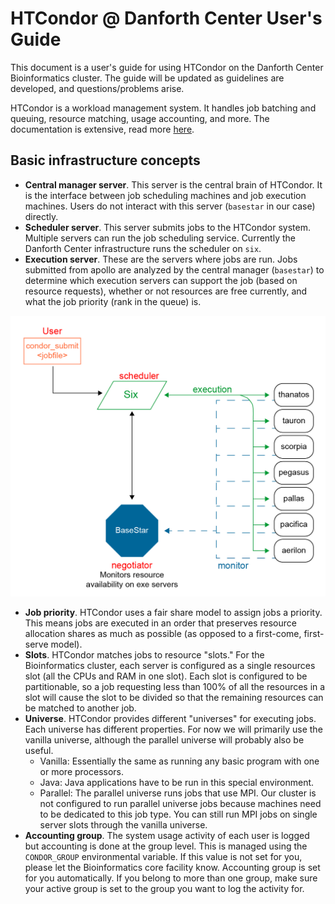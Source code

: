 # HTCondor @ Danforth Center User's Guide

This document is a user's guide for using HTCondor on the Danforth
Center Bioinformatics cluster. The guide will be updated as guidelines
are developed, and questions/problems arise.

HTCondor is a workload management system. It handles job batching and
queuing, resource matching, usage accounting, and more. The
documentation is extensive, read more
[here](https://research.cs.wisc.edu/htcondor/).

## Basic infrastructure concepts

* **Central manager server**. This server is the central brain of HTCondor. It is the interface between job scheduling machines and job execution machines. Users do not interact with this server (`basestar` in our case) directly.
* **Scheduler server**. This server submits jobs to the HTCondor system. Multiple servers can run the job scheduling service. Currently the Danforth Center infrastructure runs the scheduler on `six`.
* **Execution server**. These are the servers where jobs are run. Jobs submitted from apollo are analyzed by the central manager (`basestar`) to determine which execution servers can support the job (based on resource requests), whether or not resources are free currently, and what the job priority (rank in the queue) is.

![Infrastructure](images/bioinfo_core_diagram-01.png)


* **Job priority**. HTCondor uses a fair share model to assign jobs a priority. This means jobs are executed in an order that preserves resource allocation shares as much as possible (as opposed to a first-come, first-serve model).
* **Slots**. HTCondor matches jobs to resource "slots." For the Bioinformatics cluster, each server is configured as a single resources slot (all the CPUs and RAM in one slot). Each slot is configured to be partitionable, so a job requesting less than 100% of all the resources in a slot will cause the slot to be divided so that the remaining resources can be matched to another job.
* **Universe**. HTCondor provides different "universes" for executing jobs. Each universe has different properties. For now we will primarily use the vanilla universe, although the parallel universe will probably also be useful.
  * Vanilla: Essentially the same as running any basic program with one or more processors.
  * Java: Java applications have to be run in this special environment.
  * Parallel: The parallel universe runs jobs that use MPI. Our cluster is not configured to run parallel universe jobs because machines need to be dedicated to this job type. You can still run MPI jobs on single server slots through the vanilla universe.
* **Accounting group**. The system usage activity of each user is logged but accounting is done at the group level. This is managed using the `CONDOR_GROUP` environmental variable. If this value is not set for you, please let the Bioinformatics core facility know. Accounting group is set for you automatically. If you belong to more than one group, make sure your active group is set to the group you want to log the activity for.
